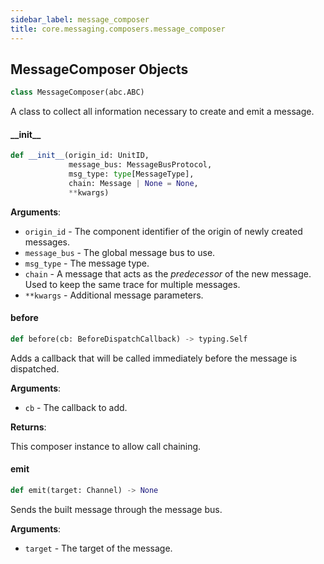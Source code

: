 ```yaml
---
sidebar_label: message_composer
title: core.messaging.composers.message_composer
---
```


## MessageComposer Objects

```python
class MessageComposer(abc.ABC)
```

A class to collect all information necessary to create and emit a message.

#### \_\_init\_\_

```python
def __init__(origin_id: UnitID,
             message_bus: MessageBusProtocol,
             msg_type: type[MessageType],
             chain: Message | None = None,
             **kwargs)
```

**Arguments**:

- `origin_id` - The component identifier of the origin of newly created messages.
- `message_bus` - The global message bus to use.
- `msg_type` - The message type.
- `chain` - A message that acts as the *predecessor* of the new message. Used to keep the same trace for multiple messages.
- `**kwargs` - Additional message parameters.

#### before

```python
def before(cb: BeforeDispatchCallback) -> typing.Self
```

Adds a callback that will be called immediately before the message is dispatched.

**Arguments**:

- `cb` - The callback to add.
  

**Returns**:

  This composer instance to allow call chaining.

#### emit

```python
def emit(target: Channel) -> None
```

Sends the built message through the message bus.

**Arguments**:

- `target` - The target of the message.

